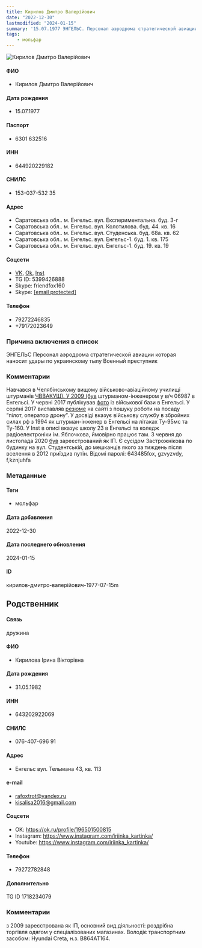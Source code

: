 ```yaml
---
title: Кирилов Дмитро Валерійович
date: "2022-12-30"
lastmodified: "2024-01-15"
summary: '15.07.1977 ЭНГЕЛЬС. Персонал аэродрома стратегической авиации которая наносит удары по украинскому тылу. Военный преступник.'
tags: 
    - мольфар
---
```

<!--# pp1-->
<!--## Фигурант-->
<!--### Личные данные-->
<!--#### Фото-->
![Кирилов Дмитро Валерійович](https://molfar.com/images/optimized/1696946969_1456564672.png)
#### ФИО
- Кирилов Дмитро Валерійович
#### Дата рождения
- 15.07.1977
#### Паспорт
- 6301 632516
#### ИНН
- 644920229182
#### СНИЛС
- 153-037-532 35
#### Адрес
- Саратовська обл.. м. Енгельс. вул. Експериментальна. буд. 3-г
- Саратовська обл.. м. Енгельс. вул. Колотилова. буд. 44. кв. 16
- Саратовська обл.. м. Енгельс. вул. Студенська. буд. 68а. кв. 62
- Саратовська обл.. м. Енгельс. вул. Енгельс-1. буд. 1. кв. 175
- Саратовська обл.. м. Енгельс. вул. Енгельс-1. буд. 19. кв. 19
#### Соцсети
- [VK](https://vk.com/id586171237), [Ok](https://ok.ru/profile/575067864358), [Inst](https://www.instagram.com/p/CaVXOMXM6aD//)
- TG ID: 5399426888
- Skype: friendfox160
- Skype: [[email protected]](/cdn-cgi/l/email-protection)
#### Телефон
- 79272246835
- +79172023649
### Причина включения в список
ЭНГЕЛЬС
Персонал аэродрома стратегической авиации которая наносит удары по украинскому тылу
Военный преступник
### Комментарии
Навчався в Челябінському вищому військово-авіаційному училищі штурманів [ЧВВАКУШ). У 2009 (був](https://drive.google.com/uc?id=1agBntj-hIttgn6RIS5GKfFaOpWlloskH) штурманом-інженером у в/ч 06987 в Енгельсі. У червні 2017 публікував [фото](https://drive.google.com/uc?id=1QRy9c6-3yE5bn0zOr3FGrG_NZQctKAK2) із військової бази в Енгельсі. У серпні 2017 виставляв [резюме](https://engels.careerist.ru/resume/kirillov-dmitriy-5473028.html) на сайті з пошуку роботи на посаду “пілот, оператор дрону”. У досвіді вказує військову службу в збройних силах рф з 1994 як штурман-інженер в Енгельсі на літаках Ту-95мс та Ту-160. У Inst в описі вказує школу 23 в Енгельсі та коледж радіоелектроніки ім. Яблочкова, ймовірно працює там. З червня до листопада 2020 [був](https://zachestnyibiznes.ru/company/ip/320645100036626_644920229182_KIRILLOV-DMITRIY-VALERYEVICh) зареєстрований як ІП. Є сусідом Застрожнікова по будинку на вул. Студентській, до мешканців якого за тиждень після вселення в 2012 приїздив путін. Відомі паролі: 643485fox, gzvyzvdy, f,kznjuhfa
### Метаданные
#### Теги
- мольфар
#### Дата добавления
2022-12-30
#### Дата последнего обновления
2024-01-15
#### ID
кирилов-дмитро-валерійович-1977-07-15m
## Родственник
<!--### Личные данные-->
#### Связь
дружина
#### ФИО
- Кирилова Ірина Вікторівна
#### Дата рождения
- 31.05.1982
#### ИНН
- 643202922069
#### СНИЛС
- 076-407-696 91
#### Адрес
- Енгельс вул. Тельмана 43, кв. 113
#### e-mail
- rafoxtrot@yandex.ru
- kisalisa2016@gmail.com
#### Соцсети
- OK: <https://ok.ru/profile/196501500815>
- Instagram: <https://www.instagram.com/iriinka_kartinka/>
- Youtube: <https://www.instagram.com/iriinka_kartinka/>
#### Телефон
- 79272782848
#### Дополнительно
TG ID 1718234079
### Комментарии
з 2009 зареєстрована як ІП, основний вид діяльності: роздрібна торгівля одягом у спеціалізованих магазинах. Володіє транспортним засобом: Hyundai Creta, н.з. В864АТ164.
<!--## END;-->

